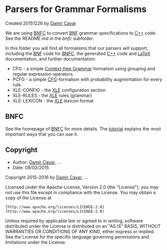 # Parsers for Grammar Formalisms

Created 20151226 by [Damir Cavar]


We are using [BNFC] to convert [BNF] grammar specifications to [C++] code. See the README.md in the *bnfc* subfolder.

In this folder you will find all formalisms that our parsers will support, including the [BNF] code for [BNFC], the generated [C++] code and [LaTeX] documentation, and further documentation:

* CFG - a simple [Context-free Grammar] formalism using grouping and regular expression operators.
* PCFG - a simple [CFG]-formalism with probability augmentation for every rule.
* XLE-CONFIG - the [XLE] configuration section
* XLE-RULES - the [XLE] rules (grammar)
* XLE-LEXICON - the [XLE] lexicon format



## BNFC

See the homepage of [BNFC] for more details. The [tutorial](http://bnfc.digitalgrammars.com/tutorial.html) explains the most important ways that you can use it.
 



## Copyright

* Author: [Damir Cavar], ...
* Date: 08/02/2015

Copyright 2015-2016 by [Damir Cavar], ...

Licensed under the Apache License, Version 2.0 (the "License"); you may not use this file except in compliance with the License. You may obtain a copy of the License at

	[http://www.apache.org/licenses/LICENSE-2.0](http://www.apache.org/licenses/LICENSE-2.0)

Unless required by applicable law or agreed to in writing, software distributed under the License is distributed on an "AS IS" BASIS, WITHOUT WARRANTIES OR CONDITIONS OF ANY KIND, either express or implied. See the License for the specific language governing permissions and limitations under the License.



[BNFC]: http://bnfc.digitalgrammars.com/ "BNF Converter"
[Damir Cavar]: http://linguistlist.org/people/damir_cavar.html "Damir Cavar"
[C++]: https://en.wikipedia.org/wiki/C%2B%2B "C++ Wiki"
[BNF]: https://en.wikipedia.org/wiki/Backus%E2%80%93Naur_Form "Backus Naur Form"
[LaTeX]: https://en.wikipedia.org/wiki/LaTeX "LaTeX, a document markup language."
[Context-free Grammar]: https://en.wikipedia.org/wiki/Context-free_grammar "Context-free Grammar"
[CFG]: https://en.wikipedia.org/wiki/Context-free_grammar "Context-free Grammar"
[XLE]: http://www2.parc.com/isl/groups/nltt/xle/ "Xerox Linguistic Environment"
[Xerox Linguistic Environment]: http://www2.parc.com/isl/groups/nltt/xle/ "Xerox Linguistic Environment"


